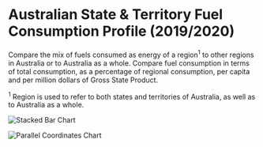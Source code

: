 # Australian State & Territory Fuel Consumption Profile (2019/2020)

Compare the mix of fuels consumed as energy of a region<sup>1</sup> to other regions in Australia or to Australia as a whole. Compare fuel consumption in terms of total consumption, as a percentage of regional consumption, per capita and per million dollars of Gross State Product.

<sup>1</sup> Region is used to refer to both states and territories of Australia, as well as to Australia as a whole.

![Stacked Bar Chart](https://github.com/McMegan/aus-fuel-consumption/assets/100398893/1d96b424-4c49-4c51-acdd-100150ceaf82)

![Parallel Coordinates Chart](https://github.com/McMegan/aus-fuel-consumption/assets/100398893/a655a737-19f0-4be8-8bde-9267d27bf086)
